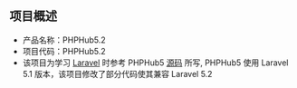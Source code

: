 ## 项目概述

* 产品名称：PHPHub5.2
* 项目代码：PHPHub5.2
* 该项目为学习 [Laravel](https://laravel.com/) 时参考 PHPHub5 [源码](https://github.com/summerblue/phphub5) 所写, PHPHub5 使用 Laravel 5.1 版本，该项目修改了部分代码使其兼容 Laravel 5.2
